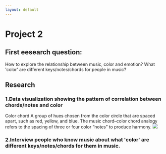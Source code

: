 ```yaml
---
layout: default
---
```

# Project 2
## First eesearch question:
How to explore the relationship between music, color and emotion? What 'color' are different keys/notes/chords for people in music?
## Research
### 1.Data visualization showing the pattern of correlation between chords/notes and color
Color chord A group of hues chosen from the color circle that are spaced apart, such as red, yellow, and blue. The music chord–color chord analogy refers to the spacing of three or four color “notes” to produce harmony.
![](https://github.com/EffieSong/effiesong.github.io/raw/master/pro2img-folder/chords-colors.jpg)
### 2.Interview people who know music about what 'color' are different keys/notes/chords for them in music.

